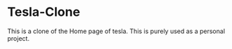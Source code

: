 # Tesla-Clone
This is a clone of the Home page of tesla. This is purely used as a personal project.
